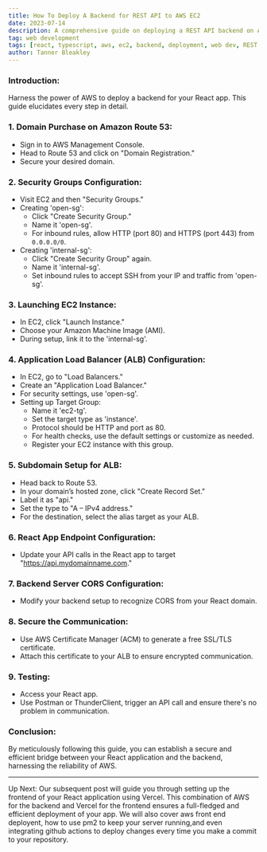 ```yaml
---
title: How To Deploy A Backend for REST API to AWS EC2
date: 2023-07-14
description: A comprehensive guide on deploying a REST API backend on AWS EC2.
tag: web development
tags: [react, typescript, aws, ec2, backend, deployment, web dev, REST API]
author: Tanner Bleakley
---
```




### Introduction:
Harness the power of AWS to deploy a backend for your React app. This guide elucidates every step in detail.

### 1. Domain Purchase on Amazon Route 53:
- Sign in to AWS Management Console.
- Head to Route 53 and click on "Domain Registration."
- Secure your desired domain.

### 2. Security Groups Configuration:
- Visit EC2 and then "Security Groups."
- Creating 'open-sg':
  - Click "Create Security Group."
  - Name it 'open-sg'.
  - For inbound rules, allow HTTP (port 80) and HTTPS (port 443) from `0.0.0.0/0`.
- Creating 'internal-sg':
  - Click "Create Security Group" again.
  - Name it 'internal-sg'.
  - Set inbound rules to accept SSH from your IP and traffic from 'open-sg'.

### 3. Launching EC2 Instance:
- In EC2, click "Launch Instance."
- Choose your Amazon Machine Image (AMI).
- During setup, link it to the 'internal-sg'.

### 4. Application Load Balancer (ALB) Configuration:
- In EC2, go to "Load Balancers."
- Create an "Application Load Balancer."
- For security settings, use 'open-sg'.
- Setting up Target Group:
  - Name it 'ec2-tg'.
  - Set the target type as 'instance'.
  - Protocol should be HTTP and port as 80.
  - For health checks, use the default settings or customize as needed.
  - Register your EC2 instance with this group.

### 5. Subdomain Setup for ALB:
- Head back to Route 53.
- In your domain’s hosted zone, click "Create Record Set."
- Label it as "api."
- Set the type to "A – IPv4 address."
- For the destination, select the alias target as your ALB.

### 6. React App Endpoint Configuration:
- Update your API calls in the React app to target "https://api.mydomainname.com."

### 7. Backend Server CORS Configuration:
- Modify your backend setup to recognize CORS from your React domain.

### 8. Secure the Communication:
- Use AWS Certificate Manager (ACM) to generate a free SSL/TLS certificate.
- Attach this certificate to your ALB to ensure encrypted communication.

### 9. Testing:
- Access your React app.
- Use  Postman or ThunderClient, trigger an API call and ensure there's no problem in communication.

### Conclusion:
By meticulously following this guide, you can establish a secure and efficient bridge between your React application and the backend, harnessing the reliability of AWS.

---

Up Next: Our subsequent post will guide you through setting up the frontend of your React application using Vercel. This combination of AWS for the backend and Vercel for the frontend ensures a full-fledged and efficient deployment of your app. We will also cover aws front end deployent, how to use pm2 to keep your server running,and even integrating github actions to deploy changes every time you make a commit to your repository.